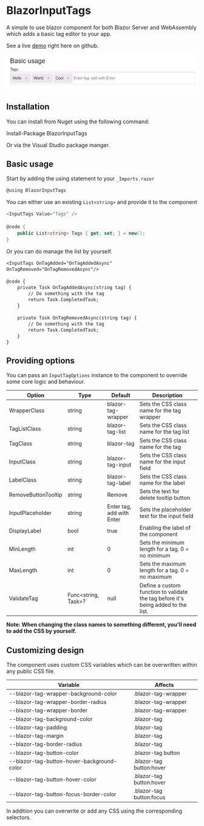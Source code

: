 # BlazorInputTags
A simple to use blazor component for both Blazor Server and WebAssembly which adds a basic tag editor to your app.

See a live [demo](https://marvinklein1508.github.io/BlazorInputTags/) right here on github.

![BlazorInputTags Demo](images/demo.png)

## Installation
You can install from Nuget using the following command:

Install-Package BlazorInputTags

Or via the Visual Studio package manger.

## Basic usage
Start by adding the using statement to your `_Imports.razor`

```csharp
@using BlazorInputTags
```

You can either use an existing `List<string>` and provide it to the component 
```csharp
<InputTags Value="Tags" />

@code {
	public List<string> Tags { get; set; } = new();
}
```

Or you can do manage the list by yourself.

```
<InputTags OnTagAdded="OnTagAddedAsync" OnTagRemoved="OnTagRemovedAsync"/>

@code {
	private Task OnTagAddedAsync(string tag) {
		// Do something with the tag
		return Task.CompletedTask;
	}

	private Task OnTagRemovedAsync(string tag) {
		// Do something with the tag
		return Task.CompletedTask;
	}
}
```

## Providing options
You can pass an `InputTagOptions` instance to the component to override some core logic and behaviour.

|Option|Type|Default|Description
|------|----|-------|-----------|
|WrapperClass|string|blazor-tag-wrapper|Sets the CSS class name for the tag wrapper
|TagListClass|string|blazor-tag-list|Sets the CSS class name for the tag list|
|TagClass|string|blazor-tag|Sets the CSS class name for the tag|
|InputClass|string|blazor-tag-input|Sets the CSS class name for the input field|
|LabelClass|string|blazor-tag-label|Sets the CSS class name for the label|
|RemoveButtonTooltip|string|Remove|Sets the text for delete tooltip button|
|InputPlaceholder|string|Enter tag, add with Enter|Sets the placeholder text for the input field|
|DisplayLabel|bool|true|Enabling the label of the component|
|MinLength|int|0|Sets the minimum length for a tag. 0 = no minimum|
|MaxLength|int|0|Sets the maximum length for a tag. 0 = no maximum|
|ValidateTag|Func<string, Task<bool>>?|null|Define a custom function to validate the tag before it's being added to the list.|

**Note: When changing the class names to something different, you'll need to add the CSS by yourself.** 

## Customizing design
The component uses custom CSS variables which can be overwritten within any public CSS file.

|Variable|Affects|
|--------|-------|
|--blazor-tag-wrapper-background-color|.blazor-tag-wrapper|
|--blazor-tag-wrapper-border-radius|.blazor-tag-wrapper|
|--blazor-tag-wrapper-border|.blazor-tag-wrapper|
|--blazor-tag-background-color|.blazor-tag|
|--blazor-tag-padding|.blazor-tag|
|--blazor-tag-margin|.blazor-tag|
|--blazor-tag-border-radius|.blazor-tag|
|--blazor-tag-button-color|.blazor-tag button|
|--blazor-tag-button-hover-background-color|.blazor-tag button:hover|
|--blazor-tag-button-hover-color|.blazor-tag button:hover|
|--blazor-tag-button-focus-border-color|.blazor-tag button:focus|

In addition you can overwrite or add any CSS using the corresponding selectors.



